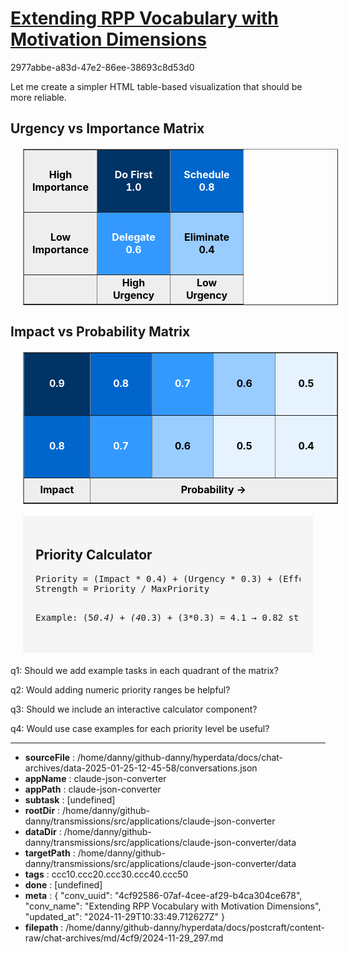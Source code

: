 # [Extending RPP Vocabulary with Motivation Dimensions](https://claude.ai/chat/4cf92586-07af-4cee-af29-b4ca304ce678)

2977abbe-a83d-47e2-86ee-38693c8d53d0

 Let me create a simpler HTML table-based visualization that should be more reliable.

<antArtifact identifier="priority-tables" type="text/html" title="Priority Visualizations">
<html>
<head>
  <style>
    table { border-collapse: collapse; margin: 20px; }
    td { width: 100px; height: 100px; text-align: center; color: white; font-weight: bold; }
    .header { background: #eee; color: black; height: 40px; }
    .high { background: #003366; }
    .med-high { background: #0066cc; }
    .med { background: #3399ff; }
    .med-low { background: #99ccff; color: black; }
    .low { background: #e6f3ff; color: black; }
  </style>
</head>
<body>
  <h2>Urgency vs Importance Matrix</h2>
  <table border="1">
    <tr>
      <td class="header">High Importance</td>
      <td class="high">Do First<br>1.0</td>
      <td class="med-high">Schedule<br>0.8</td>
    </tr>
    <tr>
      <td class="header">Low Importance</td>
      <td class="med">Delegate<br>0.6</td>
      <td class="med-low">Eliminate<br>0.4</td>
    </tr>
    <tr>
      <td class="header"></td>
      <td class="header">High Urgency</td>
      <td class="header">Low Urgency</td>
    </tr>
  </table>

  <h2>Impact vs Probability Matrix</h2>
  <table border="1">
    <tr>
      <td class="high">0.9</td>
      <td class="med-high">0.8</td>
      <td class="med">0.7</td>
      <td class="med-low">0.6</td>
      <td class="low">0.5</td>
    </tr>
    <tr>
      <td class="med-high">0.8</td>
      <td class="med">0.7</td>
      <td class="med-low">0.6</td>
      <td class="low">0.5</td>
      <td class="low">0.4</td>
    </tr>
    <tr>
      <td class="header">Impact</td>
      <td class="header" colspan="4">Probability →</td>
    </tr>
  </table>

  <div style="margin: 20px; padding: 20px; background: #f5f5f5;">
    <h2>Priority Calculator</h2>
    <pre>
Priority = (Impact * 0.4) + (Urgency * 0.3) + (Effort * 0.3)
Strength = Priority / MaxPriority

Example:
(5*0.4) + (4*0.3) + (3*0.3) = 4.1 → 0.82 strength
    </pre>
  </div>
</body>
</html>
</antArtifact>

q1: Should we add example tasks in each quadrant of the matrix?

q2: Would adding numeric priority ranges be helpful?

q3: Should we include an interactive calculator component?

q4: Would use case examples for each priority level be useful?

---

* **sourceFile** : /home/danny/github-danny/hyperdata/docs/chat-archives/data-2025-01-25-12-45-58/conversations.json
* **appName** : claude-json-converter
* **appPath** : claude-json-converter
* **subtask** : [undefined]
* **rootDir** : /home/danny/github-danny/transmissions/src/applications/claude-json-converter
* **dataDir** : /home/danny/github-danny/transmissions/src/applications/claude-json-converter/data
* **targetPath** : /home/danny/github-danny/transmissions/src/applications/claude-json-converter/data
* **tags** : ccc10.ccc20.ccc30.ccc40.ccc50
* **done** : [undefined]
* **meta** : {
  "conv_uuid": "4cf92586-07af-4cee-af29-b4ca304ce678",
  "conv_name": "Extending RPP Vocabulary with Motivation Dimensions",
  "updated_at": "2024-11-29T10:33:49.712627Z"
}
* **filepath** : /home/danny/github-danny/hyperdata/docs/postcraft/content-raw/chat-archives/md/4cf9/2024-11-29_297.md
